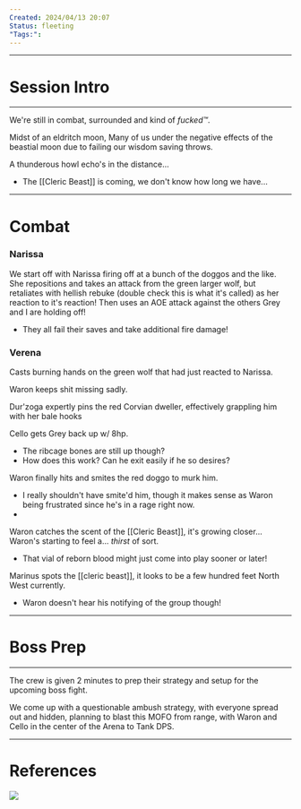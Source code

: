 ```yaml
---
Created: 2024/04/13 20:07
Status: fleeting
"Tags:":
---
```

---
# Session Intro
---
We're still in combat, surrounded and kind of *fucked™*.

Midst of an eldritch moon, Many of us under the negative effects of the beastial moon due to failing our wisdom saving throws.

A thunderous howl echo's in the distance...
- The [[Cleric Beast]] is coming, we don't know how long we have...
---
# Combat
### Narissa
We start off with Narissa firing off at a bunch of the doggos and the like.
She repositions and takes an attack from the green larger wolf, but retaliates with hellish rebuke (double check this is what it's called) as her reaction to it's reaction!
Then uses an AOE attack against the others Grey and I are holding off!
- They all fail their saves and take additional fire damage!

### Verena
Casts burning hands on the green wolf that had just reacted to Narissa.

Waron keeps shit missing sadly.

Dur'zoga expertly pins the red Corvian dweller, effectively grappling him with her bale hooks

Cello gets Grey back up w/ 8hp.
- The ribcage bones are still up though?
- How does this work? Can he exit easily if he so desires?

Waron finally hits and smites the red doggo to murk him.
- I really shouldn't have smite'd him, though it makes sense as Waron being frustrated since he's in a rage right now.
- 
Waron catches the scent of the [[Cleric Beast]], it's growing closer...
Waron's starting to feel a... *thirst* of sort.
- That vial of reborn blood might just come into play sooner or later!

Marinus spots the [[cleric beast]], it looks to be a few hundred feet North West currently.
- Waron doesn't hear his notifying of the group though!

--- 
# Boss Prep
---
The crew is given 2 minutes to prep their strategy and setup for the upcoming boss fight.

We come up with a questionable ambush strategy, with everyone spread out and hidden, planning to blast this MOFO from range, with Waron and Cello in the center of the Arena to Tank DPS.

---
# References
![](https://youtu.be/8VxFnvkgdrg?si=x8MjmEVxR3MndEu1)